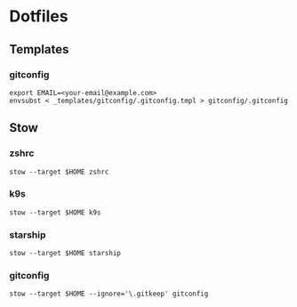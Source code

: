 # Dotfiles


## Templates 

### gitconfig 
```
export EMAIL=<your-email@example.com>
envsubst < _templates/gitconfig/.gitconfig.tmpl > gitconfig/.gitconfig 
```

## Stow 

### zshrc

```
stow --target $HOME zshrc
```

### k9s

```
stow --target $HOME k9s
```

### starship

```
stow --target $HOME starship
```

### gitconfig

```
stow --target $HOME --ignore='\.gitkeep' gitconfig
```
